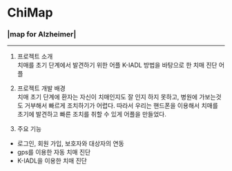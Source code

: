# ChiMap   
### |map for Alzheimer|
----------------------------

1. 프로젝트 소개   
  치매를 초기 단계에서 발견하기 위한 어플
  K-IADL 방법을 바탕으로 한 치매 진단 어플

2. 프로젝트 개발 배경   
  치매 초기 단계에 환자는 자신이 치매인지도 잘 인지 하지 못하고, 병원에 가보는것도 거부해서 빠르게 조치하기가 어렵다. 따라서 우리는 핸드폰을 이용해서 치매를 초기에 발견하고 빠른 조치를 취할 수 있게 어플을 만들었다. 

3. 주요 기능   
  * 로그인, 회원 가입, 보호자와 대상자의 연동
  * gps를 이용한 자동 치매 진단
  * K-IADL을 이용한 치매 진단
